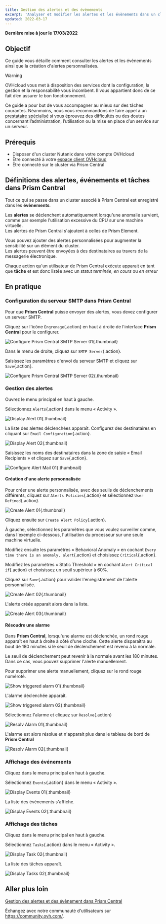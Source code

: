 ```yaml
---
title: Gestion des alertes et des évènements
excerpt: 'Analyser et modifier les alertes et les évènements dans un cluster Nutanix'
updated: 2022-03-17
---
```


**Dernière mise à jour le 17/03/2022**

## Objectif

Ce guide vous détaille comment consulter les alertes et les évènements ainsi que la création d'alertes personnalisées.

> [!warning]
> OVHcloud vous met à disposition des services dont la configuration, la gestion et la responsabilité vous incombent. Il vous appartient donc de ce fait d’en assurer le bon fonctionnement.
>
> Ce guide a pour but de vous accompagner au mieux sur des tâches courantes. Néanmoins, nous vous recommandons de faire appel à un [prestataire spécialisé](https://partner.ovhcloud.com/fr-ca/directory/) si vous éprouvez des difficultés ou des doutes concernant l’administration, l’utilisation ou la mise en place d’un service sur un serveur.
>

## Prérequis

- Disposer d'un cluster Nutanix dans votre compte OVHcloud
- Être connecté à votre [espace client OVHcloud](https://www.ovh.com/auth/?action=gotomanager&from=https://www.ovh.com/fr/&ovhSubsidiary=fr)
- Être connecté sur le cluster via Prism Central

## Définitions des alertes, événements et tâches dans Prism Central

Tout ce qui se passe dans un cluster associé à Prism Central est enregistré dans les **évènements**.

Les **alertes** se déclenchent automatiquement lorsqu'une anomalie survient, comme par exemple l'utilisation excessive du CPU sur une machine virtuelle.<br>
Les alertes de Prism Central s'ajoutent à celles de Prism Element.

Vous pouvez ajouter des alertes personnalisées pour augmenter la sensibilité sur un élément du cluster.<br>
Les alertes peuvent être envoyées à des destinataires au travers de la messagerie électronique.

Chaque action qu'un utilisateur de Prism Central exécute apparait en tant que **tâche** et est donc listée avec un statut *terminée*, *en cours* ou *en erreur*

## En pratique

### Configuration du serveur SMTP dans Prism Central

Pour que **Prism Central** puisse envoyer des alertes, vous devez configurer un serveur SMTP.

Cliquez sur l'icône `Engrenage`{.action} en haut à droite de l'interface **Prism Central** pour le configurer.

![Configure Prism Central SMTP Server 01](images/ConfigurePrismCentralSmtp01.PNG){.thumbnail}

Dans le menu de droite, cliquez sur `SMTP Server`{.action}.

Saisissez les paramètres d'envoi du serveur SMTP et cliquez sur `Save`{.action}.

![Configure Prism Central SMTP Server 02](images/ConfigurePrismCentralSmtp02.PNG){.thumbnail}

### Gestion des alertes 

Ouvrez le menu principal en haut à gauche.

Sélectionnez `Alerts`{.action} dans le menu « Activity ».

![Display Alert 01](images/DisplayAlert01.PNG){.thumbnail}

La liste des alertes déclenchées apparaît. Configurez des destinataires en cliquant sur `Email Configuration`{.action}.

![Display Alert 02](images/DisplayAlert02.PNG){.thumbnail}

Saisissez les noms des destinataires dans la zone de saisie « Email Recipients » et cliquez sur `Save`{.action}.

![Configure Alert Mail 01 ](images/ConfigureAlertMail01.PNG){.thumbnail}

#### Création d'une alerte personnalisée

Pour créer une alerte personnalisée, avec des seuils de déclenchements différents, cliquez sur `Alerts Policies`{.action} et sélectionnez `User Defined`{.action}. 

![Create Alert 01](images/CreateAlert01.PNG){.thumbnail}

Cliquez ensuite sur `Create Alert Policy`{.action}.

À gauche, sélectionnez les paramètres que vous voulez surveiller comme, dans l'exemple ci-dessous, l'utilisation du processeur sur une seule machine virtuelle.

Modifiez ensuite les paramètres « Behavioral Anomaly » en cochant `Every time there is an anomaly, alert`{.action} et choisissez `Critical`{.action}.

Modifiez les paramètres « Static Threshold » en cochant `Alert Critical if`{.action} et choisissez un seuil supérieur à 60%.

Cliquez sur `Save`{.action} pour valider l'enregistrement de l'alerte personnalisée.

![Create Alert 02](images/CreateAlert02.PNG){.thumbnail}

L'alerte créée apparait alors dans la liste.

![Create Alert 03](images/CreateAlert03.PNG){.thumbnail}

#### Résoudre une alarme

Dans **Prism Central**, lorsqu'une alarme est déclenchée, un rond rouge apparaît en haut à droite à côté d'une cloche. Cette alerte disparaîtra au bout de 180 minutes si le seuil de déclenchement est revenu à la normale.

Le seuil de déclenchement peut revenir à la normale avant les 180 minutes. Dans ce cas, vous pouvez supprimer l'alerte manuellement.

Pour supprimer une alerte manuellement, cliquez sur le rond rouge numéroté.

![Show triggered alarm 01](images/ShowTriggeredAlarm01.PNG){.thumbnail}

L'alarme déclenchée apparaît.

![Show triggered alarm 02](images/ShowTriggeredAlarm02.PNG){.thumbnail}

Sélectionnez l'alarme et cliquez sur `Resolve`{.action}

![Resolv Alarm 01](images/ResolvAlarm01.PNG){.thumbnail}

L'alarme est alors résolue et n'apparait plus dans le tableau de bord de **Prism Central**

![Resolv Alarm 02](images/ResolvAlarm02.PNG){.thumbnail}

### Affichage des événements

Cliquez dans le menu principal en haut à gauche.

Sélectionnez `Events`{.action} dans le menu « Activity ».

![Display Events 01](images/DisplayEvents01.PNG){.thumbnail}

La liste des évènements s'affiche.

![Display Events 02](images/DisplayEvents02.PNG){.thumbnail}

### Affichage des tâches

Cliquez dans le menu principal en haut à gauche.

Sélectionnez `Tasks`{.action} dans le menu « Activity ».

![Display Task 02](images/DisplayTasks01.PNG){.thumbnail}

La liste des tâches apparaît.

![Display Tasks 02](images/DisplayTasks02.PNG){.thumbnail}

## Aller plus loin <a name="gofurther"></a>

[Gestion des alertes et des évènement dans Prism Central](https://portal.nutanix.com/page/documents/details?targetId=Prism-Central-Guide-Prism-v5_20:mul-alerts-management-pc-c.html)

Échangez avec notre communauté d'utilisateurs sur <https://community.ovh.com/>.
